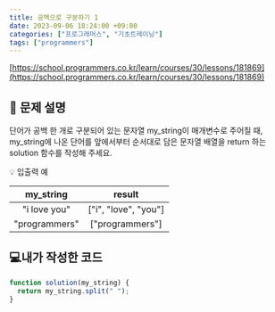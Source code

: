 ```yaml
---
title: 공백으로 구분하기 1
date: 2023-09-06 18:24:00 +09:00
categories: ["프로그래머스", "기초트레이닝"]
tags: ["programmers"]
---
```


[https://school.programmers.co.kr/learn/courses/30/lessons/181869](https://school.programmers.co.kr/learn/courses/30/lessons/181869)

## 📔 문제 설명

단어가 공백 한 개로 구분되어 있는 문자열 my_string이 매개변수로 주어질 때, my_string에 나온 단어를 앞에서부터 순서대로 담은 문자열 배열을 return 하는 solution 함수를 작성해 주세요.

💡 입출력 예

|   my_string   |        result        |
| :-----------: | :------------------: |
| "i love you"  | ["i", "love", "you"] |
| "programmers" |   ["programmers"]    |

## 💻내가 작성한 코드

```js
function solution(my_string) {
  return my_string.split(" ");
}
```
